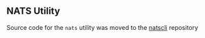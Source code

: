 ## NATS Utility

Source code for the `nats` utility was moved to the [natscli](https://github.com/nats-io/natscli) repository
